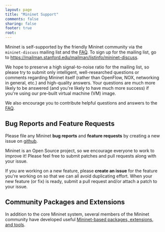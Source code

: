```yaml
---
layout: page
title: "Mininet Support"
comments: false
sharing: false
footer: true
root:
---
```

Mininet is self-supported by the friendly Mininet community via the `mininet-discuss` mailing list and the [FAQ](https://github.com/mininet/mininet/wiki/FAQ). To sign up for the mailing list, go to <https://mailman.stanford.edu/mailman/listinfo/mininet-discuss>.

We hope to preserve a high signal-to-noise ratio for the mailing list, so please try to submit only intelligent, well-researched questions or comments regarding Mininet itself (rather than OpenFlow, NOX, networking in general, etc.) and high-quality answers. Your questions are much more likely to be answered (and you're likely to have much more success) if you're using our pre-built virtual machine (VM) image.

We also encourage you to contribute helpful questions and answers to the [FAQ](https://github.com/mininet/mininet/wiki/FAQ).

Bug Reports and Feature Requests
---------------------------------

Please file any Mininet **bug reports** and **feature requests** by creating a new issue on [github](https://github.com/mininet/mininet/issues). 

Mininet is an Open Source project, so we encourage everyone to work to improve it! Please feel free to submit patches and pull requests along with your issue.

If you are working on a new feature, please **create an issue** for the feature you're working on so that we can all avoid duplicating effort. When your new feature (or fix) is ready, submit a pull request and/or attach a patch to your issue.


Community Packages and Extensions
---------------------------------

In addition to the core Mininet system, several members of the Mininet community have developed useful [Mininet-based packages, extensions, and tools](https://github.com/mininet/mininet/wiki/Mininet-Community-Extensions-and-Packages).